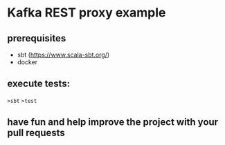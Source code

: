 # Kafka REST proxy example

## prerequisites

* sbt (https://www.scala-sbt.org/)
* docker

## execute tests: 

`>sbt`
`>test`

## have fun and help improve the project with your pull requests
